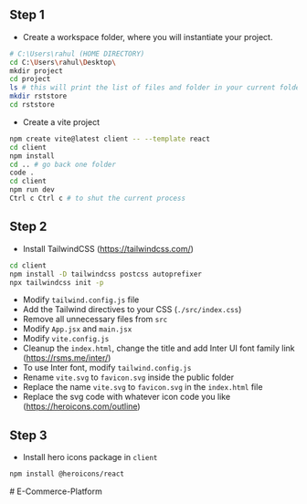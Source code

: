## Step 1
- Create a workspace folder, where you will instantiate your project.
```bash
# C:\Users\rahul (HOME DIRECTORY)
cd C:\Users\rahul\Desktop\
mkdir project
cd project
ls # this will print the list of files and folder in your current folder
mkdir rststore
cd rststore
```
- Create a vite project
```bash
npm create vite@latest client -- --template react
cd client
npm install
cd .. # go back one folder
code .
cd client
npm run dev
Ctrl c Ctrl c # to shut the current process
```

## Step 2
- Install TailwindCSS (https://tailwindcss.com/)
```bash
cd client
npm install -D tailwindcss postcss autoprefixer
npx tailwindcss init -p
```
- Modify `tailwind.config.js` file
- Add the Tailwind directives to your CSS (`./src/index.css`)
- Remove all unnecessary files from `src`
- Modify `App.jsx` and `main.jsx`
- Modify `vite.config.js`
- Cleanup the `index.html`, change the title and add Inter UI font family link (https://rsms.me/inter/)
- To use Inter font, modify `tailwind.config.js`
- Rename `vite.svg` to `favicon.svg` inside the public folder
- Replace the name `vite.svg` to `favicon.svg` in the `index.html` file
- Replace the svg code with whatever icon code you like (https://heroicons.com/outline)

## Step 3
- Install hero icons package in `client`
```bash
npm install @heroicons/react
```
#   E - C o m m e r c e - P l a t f o r m  
 